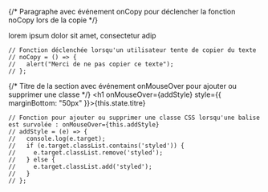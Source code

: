 {/* Paragraphe avec événement onCopy pour déclencher la fonction noCopy lors de la copie */}
    <p onCopy={this.noCopy}>lorem ipsum dolor sit amet, consectetur adip</p> 

    // Fonction déclenchée lorsqu'un utilisateur tente de copier du texte
    // noCopy = () => {
    //   alert("Merci de ne pas copier ce texte");
    // };


{/* Titre de la section avec événement onMouseOver pour ajouter ou supprimer une classe */}
    <h1 onMouseOver={addStyle} style={{ marginBottom: "50px" }}>{this.state.titre}</h1>

    // Fonction pour ajouter ou supprimer une classe CSS lorsqu'une balise est survolée : onMouseOver={this.addStyle}
    // addStyle = (e) => {
    //   console.log(e.target);
    //   if (e.target.classList.contains('styled')) {
    //     e.target.classList.remove('styled');
    //   } else {
    //     e.target.classList.add('styled');
    //   }
    // };
